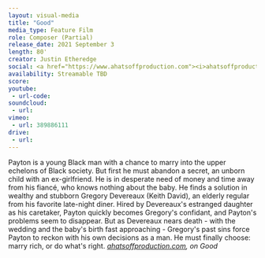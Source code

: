 ```yaml
---
layout: visual-media
title: "Good"
media_type: Feature Film
role: Composer (Partial)
release_date: 2021 September 3
length: 80'
creator: Justin Etheredge
social: <a href="https://www.ahatsoffproduction.com"><i>ahatsoffproduction.com</i></a>
availability: Streamable TBD
score:
youtube:
 - url-code:
soundcloud: 
 - url:
vimeo:
 - url: 389886111
drive:
 - url:
---
```


<span class="teaser">Payton is a young Black man with a chance to marry into the upper echelons of Black society. But first he must abandon a secret, an unborn child with an ex-girlfriend. He is in desperate need of money and time away from his fiancé, who knows nothing about the baby. He finds a solution in wealthy and stubborn Gregory Devereaux (Keith David), an elderly regular from his favorite late-night diner. Hired by Devereaux's estranged daughter as his caretaker, Payton quickly becomes Gregory's confidant, and Payton's problems seem to disappear. But as Devereaux nears death - with the wedding and the baby's birth fast approaching - Gregory's past sins force Payton to reckon with his own decisions as a man. He must finally choose: marry rich, or do what's right.</span>
<cite><a href="https://www.ahatsoffproduction.com/work/ahatsoffproduction"><i>ahatsoffproduction.com</i></a>, on _Good_</cite>
